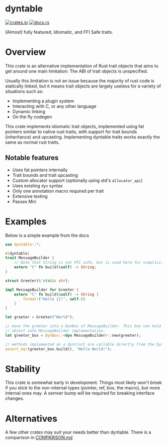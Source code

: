 # dyntable
[![crates.io](https://img.shields.io/crates/v/dyntable?style=for-the-badge&logo=rust)](https://crates.io/crates/dyntable)
[![docs.rs](https://img.shields.io/badge/docs.rs-66c2a5?style=for-the-badge&labelColor=555555&logo=docs.rs)](https://docs.rs/dyntable)

(Almost) fully featured, Idiomatic, and FFI Safe traits.

# Overview
This crate is an alternative implementation of Rust trait objects that
aims to get around one main limitation: The ABI of trait objects is
unspecified.

Usually this limitation is not an issue because the majority of rust code
is statically linked, but it means trait objects are largely useless for
a variety of situations such as:
- Implementing a plugin system
- Interacting with C, or any other language
- Dynamic linking
- On the fly codegen

This crate implements idiomatic trait objects, implemented using fat pointers
similar to native rust traits, with support for trait bounds (inheritance) and
upcasting. Implementing dyntable traits works exactly the same as normal rust traits.

## Notable features
- Uses fat pointers internally
- Trait bounds and trait upcasting
- Custom allocator support (optionally using std's `allocator_api`)
- Uses existing `dyn` syntax
- Only one annotation macro required per trait
- Extensive testing
- Passes Miri

# Examples
Below is a simple example from the docs

```rust
use dyntable::*;

#[dyntable]
trait MessageBuilder {
    // Note that String is not FFI safe, but is used here for simplicity.
    extern "C" fn build(&self) -> String;
}

struct Greeter(&'static str);

impl MessageBuilder for Greeter {
    extern "C" fn build(&self) -> String {
        format!("Hello {}!", self.0)
    }
}

let greeter = Greeter("World");

// move the greeter into a DynBox of MessageBuilder. This box can hold any
// object safe MessageBuilder implementation.
let greeter_box = DynBox::<dyn MessageBuilder>::new(greeter);

// methods implemented on a dyntrait are callable directly from the DynBox.
assert_eq!(greeter_box.build(), "Hello World!");
```

# Stability
This crate is somewhat early in development.
Things most likely won't break if you stick to the non-internal types
(pointer, ref, box, the macro), but more internal ones may.
A semver bump will be required for breaking interface changes.

# Alternatives
A few other crates may suit your needs better than dyntable. There is a comparison in
[COMPARISON.md](COMPARISON.md)
